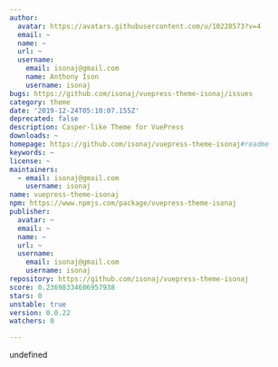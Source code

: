 ```yaml
---
author:
  avatar: https://avatars.githubusercontent.com/u/10228573?v=4
  email: ~
  name: ~
  url: ~
  username:
    email: isonaj@gmail.com
    name: Anthony Ison
    username: isonaj
bugs: https://github.com/isonaj/vuepress-theme-isonaj/issues
category: theme
date: '2019-12-24T05:10:07.155Z'
deprecated: false
description: Casper-like Theme for VuePress
downloads: ~
homepage: https://github.com/isonaj/vuepress-theme-isonaj#readme
keywords: ~
license: ~
maintainers:
  - email: isonaj@gmail.com
    username: isonaj
name: vuepress-theme-isonaj
npm: https://www.npmjs.com/package/vuepress-theme-isonaj
publisher:
  avatar: ~
  email: ~
  name: ~
  url: ~
  username:
    email: isonaj@gmail.com
    username: isonaj
repository: https://github.com/isonaj/vuepress-theme-isonaj
score: 0.23698334606957938
stars: 0
unstable: true
version: 0.0.22
watchers: 0

---
```


undefined